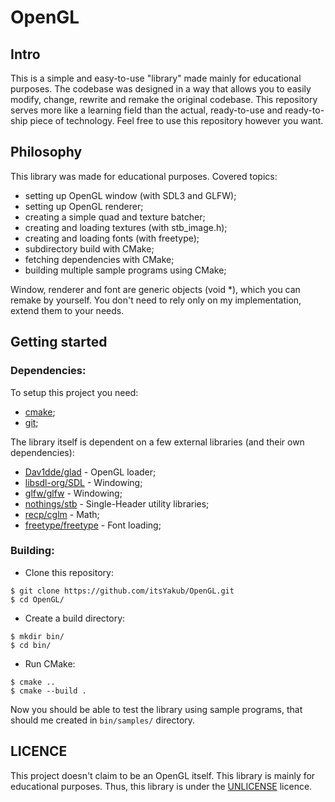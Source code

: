 # OpenGL

## Intro

This is a simple and easy-to-use "library" made mainly for educational purposes.
The codebase was designed in a way that allows you to easily modify, change, rewrite and remake the original codebase.
This repository serves more like a learning field than the actual, ready-to-use and ready-to-ship piece of technology.
Feel free to use this repository however you want.

## Philosophy

This library was made for educational purposes. Covered topics:
- setting up OpenGL window (with SDL3 and GLFW);
- setting up OpenGL renderer;
- creating a simple quad and texture batcher;
- creating and loading textures (with stb_image.h);
- creating and loading fonts (with freetype);
- subdirectory build with CMake;
- fetching dependencies with CMake;
- building multiple sample programs using CMake;

Window, renderer and font are generic objects (void \*), which you can remake by yourself.
You don't need to rely only on my implementation, extend them to your needs.

## Getting started

### Dependencies:

To setup this project you need:
- [cmake](https://cmake.org/);
- [git](https://git-scm.com/);

The library itself is dependent on a few external libraries (and their own dependencies):
- [Dav1dde/glad](https://github.com/Dav1dde/glad) - OpenGL loader;
- [libsdl-org/SDL](https://github.com/libsdl-org/SDL) - Windowing;
- [glfw/glfw](https://github.com/glfw/glfw) - Windowing;
- [nothings/stb](https://github.com/nothings/stb) - Single-Header utility libraries;
- [recp/cglm](https://github.com/recp/cglm) - Math;
- [freetype/freetype](https://github.com/freetype/freetype) - Font loading;

### Building:

- Clone this repository:
```console
$ git clone https://github.com/itsYakub/OpenGL.git
$ cd OpenGL/
```

- Create a build directory:
```console
$ mkdir bin/
$ cd bin/
```

- Run CMake:
```console
$ cmake ..
$ cmake --build .
```

Now you should be able to test the library using sample programs, that should me created in `bin/samples/` directory.

## LICENCE

This project doesn't claim to be an OpenGL itself. This library is mainly for educational purposes.
Thus, this library is under the [UNLICENSE](./LICENCE) licence.

